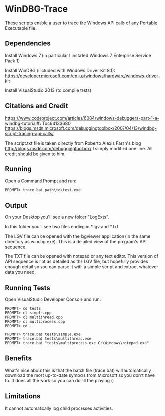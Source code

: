 # WinDBG-Trace
These scripts enable a user to trace the Windows API calls of any Portable
Executable file.

## Dependencies
Install Windows 7 (in particular I installed Windows 7 Enterprise Service Pack 1)

Install WinDBG (included with Windows Driver Kit 8.1): https://developer.microsoft.com/en-us/windows/hardware/windows-driver-kit

Install VisualStudio 2013 (to compile tests)

## Citations and Credit
https://www.codeproject.com/articles/6084/windows-debuggers-part-1-a-windbg-tutorial#\_Toc64133680
https://blogs.msdn.microsoft.com/debuggingtoolbox/2007/04/13/windbg-script-tracing-api-calls/

The script.txt file is taken directly from Roberto Alexis Farah's blog http://blogs.msdn.com/debuggingtoolbox/
I simply modified one line. All credit should be given to him.


## Running
Open a Command Prompt and run:
```
PROMPT> trace.bat path\to\test.exe
```

## Output
On your Desktop you'll see a new folder "LogExts".

In this folder you'll see two files ending in *.lgv and *.txt

The LGV file can be opened with the logviewer application (in the same directory
as windbg.exe). This is a detailed view of the program's API sequence.

The TXT file can be opened with notepad or any text editor. This version of
API sequence is not as detailed as the LGV file, but hopefully provides enough
detail so you can parse it with a simple script and extract whatever data you
need.

## Running Tests
Open VisualStudio Developer Console and run:
```
PROMPT> cd tests
PROMPT> cl simple.cpp
PROMPT> cl multithread.cpp
PROMPT> cl multiprocess.cpp
PROMPT> cd ..

PROMPT> trace.bat tests\simple.exe
PROMPT> trace.bat tests\multithread.exe
PROMPT> trace.bat "tests\multiprocess.exe C:\Windows\notepad.exe"
```

## Benefits
What's nice about this is that the batch file (trace.bat) will automatically
download the most up-to-date symbols from Microsoft so you don't have to.
It does all the work so you can do all the playing :)

## Limitations
It cannot automatically log child processes activities.
